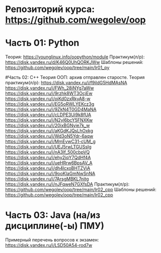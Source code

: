 # Репозиторий курса: https://github.com/wegolev/oop

# Часть 01: Python
Теория: https://younglinux.info/oopython/module
Практикум(л/р): https://disk.yandex.ru/d/K46Q0UhQORKJWw
Шаблоны решений: https://github.com/wegolev/oop/tree/main/lr01_py

#Часть 02: C++
Теория ООП: архив отправлен старосте.
Теория практикум(л/р):
https://disk.yandex.ru/i/f9ildG5HdMAsNA
https://disk.yandex.ru/i/FWh_28iNYg7aWw
https://disk.yandex.ru/i/9rzhk8WT3OcjEw
https://disk.yandex.ru/i/ojKd0zxRkyA8-w
https://disk.yandex.ru/i/EG5oRWLYEKcz3g
https://disk.yandex.ru/i/9ZkN4T0GD4MaNA
https://disk.yandex.ru/i/cLDPE3Ui9k8fUA
https://disk.yandex.ru/i/N2yl6bcY5FNXKw
https://disk.yandex.ru/i/20ixBGNyie7k_w
https://disk.yandex.ru/i/aKGdKJQsLhOxkg
https://disk.yandex.ru/i/Wd3oN5Ydr-6aqw
https://disk.yandex.ru/i/MmEvwC31-cUM_g
https://disk.yandex.ru/i/UEJ5rwLTGUSsIg
https://disk.yandex.ru/i/nA3lf_500cbpVQ
https://disk.yandex.ru/i/ehy2iqY7QdHf4A
https://disk.yandex.ru/i/ueHRrw6BpsAV_A
https://disk.yandex.ru/i/dh4lcxoBHTZViA
https://disk.yandex.ru/i/9ooKIaGmNwSnNA
https://disk.yandex.ru/i/7ArsgMBKL7nitg
https://disk.yandex.ru/i/nJFqweN7GXfsDA
Практикум(л/р): https://github.com/wegolev/oop/tree/main/lr02_cpp
Шаблоны решений: https://github.com/wegolev/oop/tree/main/lr02_cpp

# Часть 03: Java (на/из дисциплине(-ы) ПМУ)

Примерный перечень вопросов к экзамен: https://disk.yandex.ru/i/LSD50A54-rod7w
